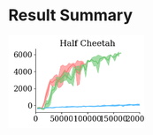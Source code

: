 # Result Summary


<img style="align-self:center; zoom:50%;" src="figures/results.png" width="None" height="None"/>
